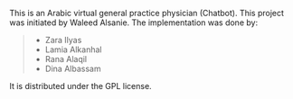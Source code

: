 This is an Arabic virtual general practice physician (Chatbot). This project was initiated by Waleed Alsanie. The implementation was done by:  
>- Zara Ilyas  
>- Lamia Alkanhal  
>- Rana Alaqil  
>- Dina Albassam  
  
It is distributed under the GPL license.
